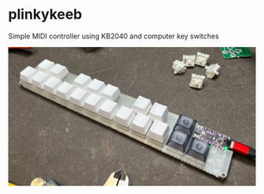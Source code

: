 # plinkykeeb

Simple MIDI controller using KB2040 and computer key switches


<img src="./docs/plinkykeeb_21Jan2022.jpg">

